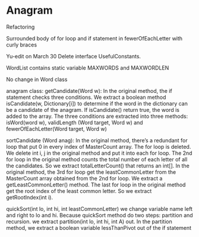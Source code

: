 # Anagram
Refactoring

Surrounded body of for loop and if statement in fewerOfEachLetter with curly braces

Yu-edit on March 30
Delete interface UsefulConstants. 

WordList contains static variable MAXWORDS and MAXWORDLEN

No change in Word class

anagram class: 
getCandidate(Word w): In the original method, the if statement checks three conditions. We extract a boolean method isCandidate(w, Dictionary[i]) to determine if the word in the dictionary can be a candidate of the anagram. If isCandidate() return true, the word is added to the array. The three conditions are extracted into three methods: isWord(word w), validLength (Word target, Word w) and fewerOfEachLetter(Word target, Word w)

sortCandidate (Word anag): 
In the original method, there’s a redundant for loop that put 0 in every index of MasterCount array. The for loop is deleted.
We delete int i, j in the original method and put it into each for loop. 
The 2nd for loop in the original method counts the total number of each letter of all the candidates. So we extract totalLetterCount() that returns an int[]. 
In the original method, the 3rd for loop get the leastCommonLetter from the MasterCount array obtained from the 2nd for loop. We extract a getLeastCommonLetter() method.
The last for loop in the original method get the root index of the least common letter. So we extract getRootIndex(int i).

quickSort(int lo, int hi, int leastCommonLetter)
we change variable name left and right to lo and hi. Because quickSort method do two steps: partition and recursion. we extract partition(int lo, int hi, int A) out. 
In the partition method, we extract a boolean variable lessThanPivot out of the if statement
